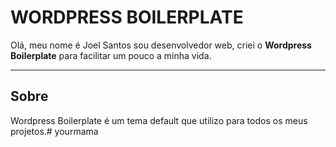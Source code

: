 WORDPRESS BOILERPLATE
===================


Olá, meu nome é Joel Santos sou desenvolvedor web, criei o **Wordpress Boilerplate** para facilitar um pouco a minha vida.

----------


Sobre
-------------

Wordpress Boilerplate é um tema default que utilizo para todos os meus projetos.# yourmama
